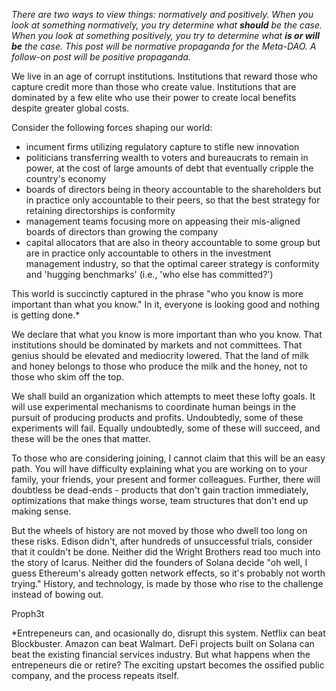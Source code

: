 *There are two ways to view things: normatively and positively. When you look at something normatively, you try determine what **should** be the case. When you look at something positively, you try to determine what **is or will be** the case. This post will be normative propaganda for the Meta-DAO. A follow-on post will be positive propaganda.*

We live in an age of corrupt institutions. Institutions that reward those who capture credit more than those who create value. Institutions that are dominated by a few elite who use their power to create local benefits despite greater global costs.

Consider the following forces shaping our world:
- incument firms utilizing regulatory capture to stifle new innovation
- politicians transferring wealth to voters and bureaucrats to remain in power, at the cost of large amounts of debt that eventually cripple the country's economy
- boards of directors being in theory accountable to the shareholders but in practice only accountable to their peers, so that the best strategy for retaining directorships is conformity
- management teams focusing more on appeasing their mis-aligned boards of directors than growing the company
- capital allocators that are also in theory accountable to some group but are in practice only accountable to others in the investment management industry, so that the optimal career strategy is conformity and 'hugging benchmarks' (i.e., 'who else has committed?')

This world is succinctly captured in the phrase "who you know is more important than what you know." In it, everyone is looking good and nothing is getting done.*

We declare that what you know is more important than who you know. That institutions should be dominated by markets and not committees. That genius should be elevated and mediocrity lowered. That the land of milk and honey belongs to those who produce the milk and the honey, not to those who skim off the top. 

We shall build an organization which attempts to meet these lofty goals. It will use experimental mechanisms to coordinate human beings in the pursuit of producing products and profits. Undoubtedly, some of these experiments will fail. Equally undoubtedly, some of these will succeed, and these will be the ones that matter.

To those who are considering joining, I cannot claim that this will be an easy path. You will have difficulty explaining what you are working on to your family, your friends, your present and former colleagues. Further, there will doubtless be dead-ends - products that don't gain traction immediately, optimizations that make things worse, team structures that don't end up making sense. 

But the wheels of history are not moved by those who dwell too long on these risks. Edison didn't, after hundreds of unsuccessful trials, consider that it couldn't be done. Neither did the Wright Brothers read too much into the story of Icarus. Neither did the founders of Solana decide "oh well, I guess Ethereum's already gotten network effects, so it's probably not worth trying." History, and technology, is made by those who rise to the challenge instead of bowing out.

Proph3t

*Entrepeneurs can, and ocasionally do, disrupt this system. Netflix can beat Blockbuster. Amazon can beat Walmart. DeFi projects built on Solana can beat the existing financial services industry. But what happens when the entrepeneurs die or retire? The exciting upstart becomes the ossified public company, and the process repeats itself.
